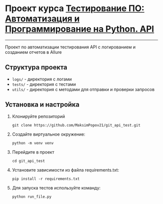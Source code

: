 # Проект курса [Тестирование ПО: Автоматизация и Программирование на Python. API](https://stepik.org/course/127716/promo#toc)

---

Проект по автоматизации тестирования API c логированием и созданием отчетов в Allure

## Структура проекта

- `logs/` - директория с логами
- `tests/` - директория с тестами
- `utils/` - директория с методами для отправки и проверки запросов

## Установка и настройка

1. Клонируйте репозиторий
   ```shell
   git clone https://github.com/MaksimPopov21/git_api_test.git
   
2. Создайте виртуальное окружение:
   ```shell
   python -m venv venv
   
3. Перейдите в проект
   ```shell
   cd git_api_test

4. Установите зависимости из файла requirements.txt:
   ```shell
   pip install -r requirements.txt

3. Для запуска тестов используйте команду:
   ```shell
   python run_file.py

